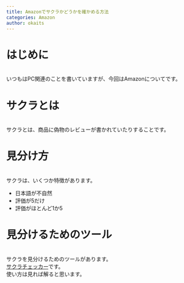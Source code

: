 ```yaml
---
title: Amazonでサクラかどうかを確かめる方法
categories: Amazon
author: okaits
---
```

<h1>はじめに</h1>
<br>
いつもはPC関連のことを書いていますが、今回はAmazonについてです。<br>
<h1>サクラとは</h1>
<br>
サクラとは、商品に偽物のレビューが書かれていたりすることです。<br>
<h1>見分け方</h1>
<br>
サクラは、いくつか特徴があります。<br>
<ul>
<li>日本語が不自然<br></li>
<li>評価が5だけ<br></li>
<li>評価がほとんど1か5<br></li>
</ul>
<h1>見分けるためのツール</h1>
<br>
サクラを見分けるためのツールがあります。<br>
<a href="https://sakura-checker.jp/">サクラチェッカー</a>です。<br>
使い方は見れば解ると思います。<br>